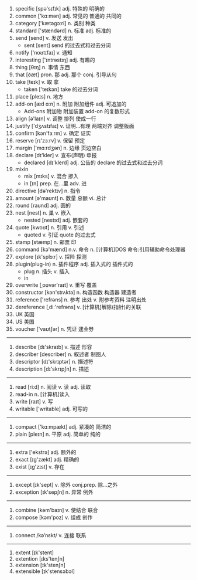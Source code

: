 1. specific [spə'sɪfɪk] adj. 特殊的 明确的
2. common ['kɑːmən] adj. 常见的 普通的 共同的
3. category ['kætəɡɔːri] n. 类别 种类
4. standard ['stændərd] n. 标准 adj. 标准的
5. send [send] v. 发送 发出
   - sent [sent] send 的过去式和过去分词
6. notify ['noʊtɪfaɪ] v. 通知
7. interesting ['ɪntrəstɪŋ] adj. 有趣的
8. thing [θɪŋ] n. 事情 东西
9. that [ðæt] pron. 那 adj. 那个 conj. 引导从句
10. take [teɪk] v. 取 拿
    - taken ['teɪkən] take 的过去分词
11. place [pleɪs] n. 地方
12. add-on [æd ɑːn] n. 附加 附加组件 adj. 可追加的
    - Add-ons 附加物 附加装置 add-on 的复数形式
13. align [ə'laɪn] v. 调整 排列 使成一行
14. justify ['dʒʌstɪfaɪ] v. 证明...有理 两端对齐 调整版面
15. confirm [kən'fɜːrm] v. 确定 证实
16. reserve [rɪ'zɜːrv] v. 保留 预定
17. margin ['mɑːrdʒən] n. 边缘 页边空白
18. declare [dɪ'kler] v. 宣布(声明) 申报
    - declared [dɪ'klerd] adj. 公告的 declare 的过去式和过去分词
19. mixin
    - mix [mɪks] v. 混合 掺入
    - in [ɪn] prep. 在...里 adv. 进
20. directive [də'rektɪv] n. 指令
21. amount [ə'maʊnt] n. 数量 总额 vi. 总计
22. round [raʊnd] adj. 圆的
23. nest [nest] n. 巢 v. 嵌入
    - nested [nestɪd] adj. 嵌套的
24. quote [kwoʊt] n. 引用 v. 引述
    - quoted v. 引证 quote 的过去式
25. stamp [stæmp] n. 邮票 印
26. command [kə'mænd] n.v. 命令 n. [计算机]DOS 命令:引用辅助命令处理器
27. explore [ɪk'splɔːr] v. 探险 探测
28. plugin(plug-in) n. 插件程序 adj. 插入式的 插件式的
    - plug n. 插头 v. 插入
    - in
29. overwrite [ˌoʊvər'raɪt] v. 重写 覆盖
30. constructor [kən'strʌktə] n. 构造函数 构造器 建造者
31. reference ['refrəns] n. 参考 出处 v. 附参考资料 注明出处
32. dereference [ˌdiː'refrəns] v. [计算机]解除(指针)的关联
33. UK 英国
34. US 美国
35. voucher ['vaʊtʃər] n. 凭证 逮金劵

---

1. describe [dɪ'skraɪb] v. 描述 形容
2. describer [describer] n. 叙述者 制图人
3. descriptor [dɪ'skrɪptər] n. 描述符
4. description [dɪ'skrɪpʃn] n. 描述

---

1. read [riːd] n. 阅读 v. 读 adj. 读取
2. read-in n. [计算机]读入
3. write [raɪt] v. 写
4. writable ['writable] adj. 可写的

---

1. compact ['kɑːmpækt] adj. 紧凑的 简洁的
2. plain [pleɪn] n. 平原 adj. 简单的 纯的

---

1. extra ['ekstrə] adj. 额外的
2. exact [ɪɡ'zækt] adj. 精确的
3. exist [ɪɡ'zɪst] v. 存在

---

1. except [ɪk'sept] v. 除外 conj.prep. 除...之外
2. exception [ɪk'sepʃn] n. 异常 例外

---

1. combine [kəm'baɪn] v. 使结合 联合
2. compose [kəm'poz] v. 组成 创作

---

1. connect /kə’nɛkt/ v. 连接 联系

---

1. extent [ɪk'stent]
2. extention [ɪks'tenʃn]
3. extension [ɪk'stenʃn]
4. extensible [ɪk'stensəbəl]
